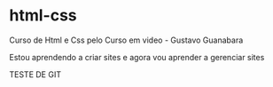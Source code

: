 # html-css
 Curso de Html e Css pelo Curso em video - Gustavo Guanabara

Estou aprendendo a criar sites e agora vou aprender a gerenciar sites

TESTE DE GIT
